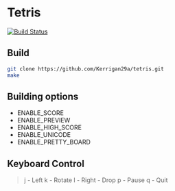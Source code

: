 # Tetris
[![Build Status](https://travis-ci.org/Kerrigan29a/tetris.svg)](https://travis-ci.org/Kerrigan29a/tetris)

## Build

```bash
git clone https://github.com/Kerrigan29a/tetris.git
make
```

## Building options

- ENABLE_SCORE
- ENABLE_PREVIEW
- ENABLE_HIGH_SCORE
- ENABLE_UNICODE
- ENABLE_PRETTY_BOARD

## Keyboard Control

>    j         - Left
>    k         - Rotate
>    l         - Right
>    <SPACE>   - Drop
>    p         - Pause
>    q         - Quit
